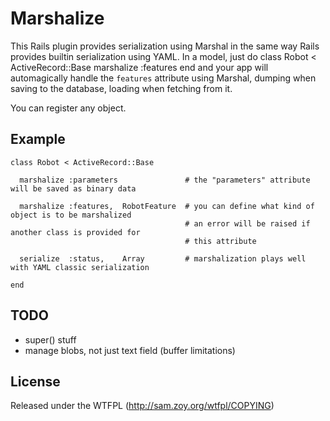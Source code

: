 Marshalize
==========

This Rails plugin provides serialization using Marshal in the same way Rails provides builtin serialization using YAML. In a model, just do
    class Robot < ActiveRecord::Base
      marshalize :features
    end
and your app will automagically handle the `features` attribute using Marshal, dumping when saving to the database, loading when fetching from it.

You can register any object.

Example
-------

    class Robot < ActiveRecord::Base
      
      marshalize :parameters               # the "parameters" attribute will be saved as binary data
      
      marshalize :features,  RobotFeature  # you can define what kind of object is to be marshalized
                                           # an error will be raised if another class is provided for
                                           # this attribute
      
      serialize  :status,    Array         # marshalization plays well with YAML classic serialization
    
    end

TODO
----

* super() stuff
* manage blobs, not just text field (buffer limitations)


License
-------

Released under the WTFPL (http://sam.zoy.org/wtfpl/COPYING)
